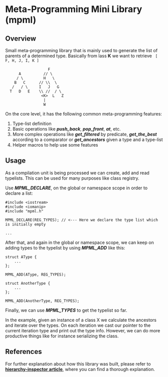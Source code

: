 # Meta-Programming Mini Library (mpml)

## Overview

Small meta-programming library that is mainly used to generate the list of parents of a determined type. Basically from lass **K** we want to retrieve ``` [ F, H, J, I, K ]```

```
                   F
      A          // \
     / \         H   \
    B   C      // \\  \
   /   / \     I   J   G
  T   D   E    \\ //  / \
                <K>  L   Z
                 | 
                 W
```

On the core level, it has the following common meta-programming features:
1. Type-list definition
2. Basic operations like _**push_back**_, _**pop_front**_, _**at**_, etc.
3. More complex operations like _**get_filtered**_ by predicate, _**get_the_best**_ according to a comparator or _**get_ancestors**_ given a type and a type-list
4. Helper macros to help use some features

## Usage

As a compilation unit is being processed we can create, add and read typelists. This can be used for many purposes like class registry.

Use **_MPML_DECLARE_**, on the global or namespace scope in order to declare a list:
```
#include <iostream>
#include <iomanip>
#include "mpml.h"

MPML_DECLARE(REG_TYPES); // <--- Here we declare the type list which is initially empty

...
```

After that, and again in the global or namespace scope, we can keep on adding types to the typelist by using **_MPML_ADD_** like this:

```
struct AType {
    ...
};

MPML_ADD(AType, REG_TYPES);

struct AnotherType {
    ...
};

MPML_ADD(AnotherType, REG_TYPES);
```

Finally, we can use **_MPML_TYPES_** to get the typelist so far. 

In the example, given an instance of a class X we calculate the ancestors and iterate over the types. On each iteration we cast our pointer to the current iteration type and print out the type info. However, we can do more productive things like for instance serializing the class.

## References

For further explanation about how this library was built, please refer to [**hierarchy-inspector article**](https://github.com/galtza/hierarchy-inspector), where you can find a thorough explanation.

